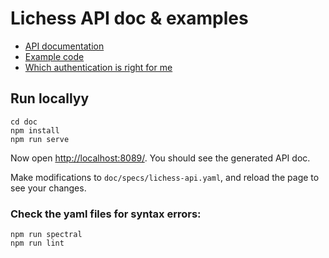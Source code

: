 # Lichess API doc & examples

- [API documentation](https://lichess.org/api)
- [Example code](https://github.com/lichess-org/api/tree/master/example/)
- [Which authentication is right for me](https://github.com/lichess-org/api/tree/master/example/README.md)

## Run locallyy

```shell
cd doc
npm install
npm run serve
```

Now open <http://localhost:8089/>. You should see the generated API doc.

Make modifications to `doc/specs/lichess-api.yaml`, and reload the page to see your changes.

### Check the yaml files for syntax errors:

```shell
npm run spectral
npm run lint
```
